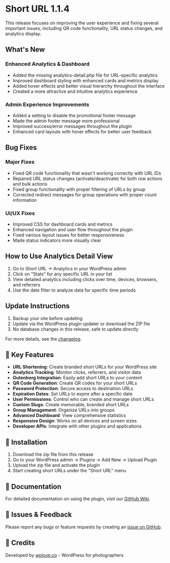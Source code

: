 # Short URL 1.1.4

This release focuses on improving the user experience and fixing several important issues, including QR code functionality, URL status changes, and analytics display.

## What's New

### Enhanced Analytics & Dashboard

- Added the missing analytics-detail.php file for URL-specific analytics
- Improved dashboard styling with enhanced cards and metrics display
- Added hover effects and better visual hierarchy throughout the interface
- Created a more attractive and intuitive analytics experience

### Admin Experience Improvements

- Added a setting to disable the promotional footer message
- Made the admin footer message more professional
- Improved success/error messages throughout the plugin
- Enhanced card layouts with hover effects for better user feedback

## Bug Fixes

### Major Fixes

- Fixed QR code functionality that wasn't working correctly with URL IDs
- Repaired URL status changes (activate/deactivate) for both row actions and bulk actions
- Fixed group functionality with proper filtering of URLs by group
- Corrected redirect messages for group operations with proper count information

### UI/UX Fixes

- Improved CSS for dashboard cards and metrics
- Enhanced navigation and user flow throughout the plugin
- Fixed various layout issues for better responsiveness
- Made status indicators more visually clear

## How to Use Analytics Detail View

1. Go to Short URL → Analytics in your WordPress admin
2. Click on "Stats" for any specific URL in your list
3. View detailed analytics including clicks over time, devices, browsers, and referrers
4. Use the date filter to analyze data for specific time periods

## Update Instructions

1. Backup your site before updating
2. Update via the WordPress plugin updater or download the ZIP file
3. No database changes in this release, safe to update directly

For more details, see the [changelog](https://github.com/tomrobak/short-url/blob/main/CHANGELOG.md).

## 🚀 Key Features

- **URL Shortening**: Create branded short URLs for your WordPress site
- **Analytics Tracking**: Monitor clicks, referrers, and visitor data
- **Gutenberg Integration**: Easily add short URLs to your content
- **QR Code Generation**: Create QR codes for your short URLs
- **Password Protection**: Secure access to destination URLs
- **Expiration Dates**: Set URLs to expire after a specific date
- **User Permissions**: Control who can create and manage short URLs
- **Custom Slugs**: Create memorable, branded short URLs
- **Group Management**: Organize URLs into groups
- **Advanced Dashboard**: View comprehensive statistics
- **Responsive Design**: Works on all devices and screen sizes
- **Developer APIs**: Integrate with other plugins and applications

## 💾 Installation

1. Download the zip file from this release
2. Go to your WordPress admin → Plugins → Add New → Upload Plugin
3. Upload the zip file and activate the plugin
4. Start creating short URLs under the "Short URL" menu

## 📖 Documentation

For detailed documentation on using the plugin, visit our [GitHub Wiki](https://github.com/tomrobak/short-url/wiki).

## 🐞 Issues & Feedback

Please report any bugs or feature requests by creating an [issue on GitHub](https://github.com/tomrobak/short-url/issues).

## 🙏 Credits

Developed by [wplove.co](https://wplove.co/) - WordPress for photographers 